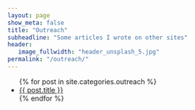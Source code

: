 ```yaml
---
layout: page
show_meta: false
title: "Outreach"
subheadline: "Some articles I wrote on other sites"
header:
   image_fullwidth: "header_unsplash_5.jpg"
permalink: "/outreach/"
---
```

<ul>
    {% for post in site.categories.outreach %}
    <li><a href="{{ site.url }}{{ post.url }}">{{ post.title }}</a></li>
    {% endfor %}
</ul>
